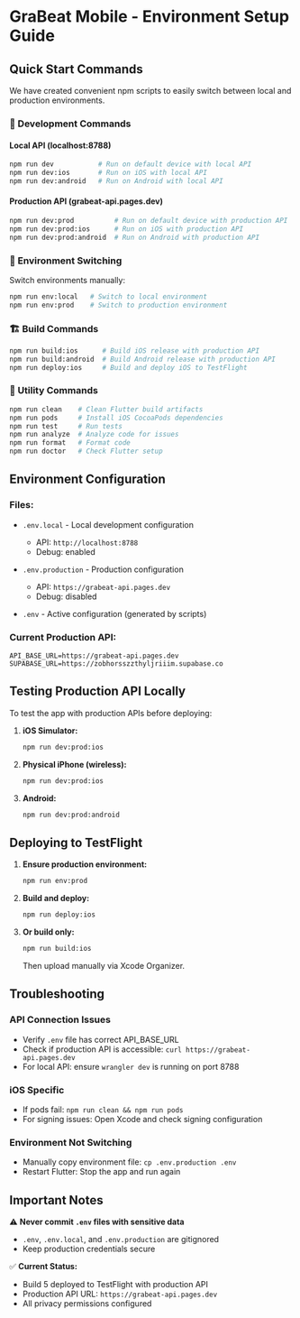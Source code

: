 # GraBeat Mobile - Environment Setup Guide

## Quick Start Commands

We have created convenient npm scripts to easily switch between local and production environments.

### 📱 Development Commands

#### Local API (localhost:8788)
```bash
npm run dev           # Run on default device with local API
npm run dev:ios       # Run on iOS with local API  
npm run dev:android   # Run on Android with local API
```

#### Production API (grabeat-api.pages.dev)
```bash
npm run dev:prod          # Run on default device with production API
npm run dev:prod:ios      # Run on iOS with production API
npm run dev:prod:android  # Run on Android with production API
```

### 🔄 Environment Switching

Switch environments manually:
```bash
npm run env:local   # Switch to local environment
npm run env:prod    # Switch to production environment
```

### 🏗️ Build Commands

```bash
npm run build:ios      # Build iOS release with production API
npm run build:android  # Build Android release with production API
npm run deploy:ios     # Build and deploy iOS to TestFlight
```

### 🧹 Utility Commands

```bash
npm run clean    # Clean Flutter build artifacts
npm run pods     # Install iOS CocoaPods dependencies
npm run test     # Run tests
npm run analyze  # Analyze code for issues
npm run format   # Format code
npm run doctor   # Check Flutter setup
```

## Environment Configuration

### Files:
- `.env.local` - Local development configuration
  - API: `http://localhost:8788`
  - Debug: enabled
  
- `.env.production` - Production configuration
  - API: `https://grabeat-api.pages.dev`
  - Debug: disabled

- `.env` - Active configuration (generated by scripts)

### Current Production API:
```
API_BASE_URL=https://grabeat-api.pages.dev
SUPABASE_URL=https://zobhorsszzthyljriiim.supabase.co
```

## Testing Production API Locally

To test the app with production APIs before deploying:

1. **iOS Simulator:**
   ```bash
   npm run dev:prod:ios
   ```

2. **Physical iPhone (wireless):**
   ```bash
   npm run dev:prod:ios
   ```

3. **Android:**
   ```bash
   npm run dev:prod:android
   ```

## Deploying to TestFlight

1. **Ensure production environment:**
   ```bash
   npm run env:prod
   ```

2. **Build and deploy:**
   ```bash
   npm run deploy:ios
   ```

3. **Or build only:**
   ```bash
   npm run build:ios
   ```
   Then upload manually via Xcode Organizer.

## Troubleshooting

### API Connection Issues
- Verify `.env` file has correct API_BASE_URL
- Check if production API is accessible: `curl https://grabeat-api.pages.dev`
- For local API: ensure `wrangler dev` is running on port 8788

### iOS Specific
- If pods fail: `npm run clean && npm run pods`
- For signing issues: Open Xcode and check signing configuration

### Environment Not Switching
- Manually copy environment file: `cp .env.production .env`
- Restart Flutter: Stop the app and run again

## Important Notes

⚠️ **Never commit `.env` files with sensitive data**
- `.env`, `.env.local`, and `.env.production` are gitignored
- Keep production credentials secure

✅ **Current Status:**
- Build 5 deployed to TestFlight with production API
- Production API URL: `https://grabeat-api.pages.dev`
- All privacy permissions configured